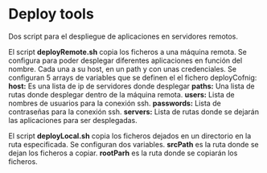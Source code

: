 # Deploy tools

Dos script para el despliegue de aplicaciones en servidores remotos.

El script <strong>deployRemote.sh</strong> copia los ficheros a una máquina remota.
Se configura para poder desplegar diferentes aplicaciones en función del nombre. 
Cada una a su host, en un path y con unas credenciales.
Se configuran 5 arrays de variables que se definen el el fichero deployCofnig:
<strong>host:</strong> Es una lista de ip de servidores donde desplegar
<strong>paths:</strong> Una lista de rutas donde desplegar dentro de la máquina remota.
<strong>users:</strong> Lista de nombres de usuarios para la conexión ssh.
<strong>passwords:</strong> Lista de contraseñas para la conexión ssh.
<strong>servers:</strong> Lista de rutas donde se dejarán las aplicaciones para ser desplegadas.


El script <strong>deployLocal.sh</strong> copia los ficheros dejados en un directorio en la ruta especificada.
Se configuran dos variables.
<strong>srcPath</strong> es la ruta donde se dejan los ficheros a copiar.
<strong>rootParh</strong> es la ruta donde se copiarán los ficheros.

